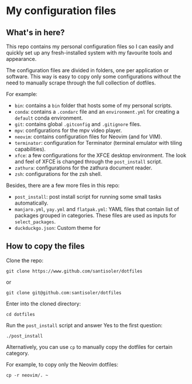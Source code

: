 # My configuration files

## What's in here?

This repo contains my personal configuration files so I can easily and quickly
set up any fresh-installed system with my favourite tools and appearance.

The configuration files are divided in folders, one per application or software.
This way is easy to copy only some configurations without the need to manually
scrape through the full collection of dotfiles.

For example:

- `bin`: contains a `bin` folder that hosts some of my personal scripts.
- `conda`: contains a `.condarc` file and an `environment.yml` for creating
    a `default` conda environment.
- `git`: contains global `.gitconfig` and `.gitignore` files.
- `mpv`: configurations for the mpv video player.
- `neovim`: contains configuration files for Neovim (and for VIM).
- `terminator`: configuration for Terminator (terminal emulator with tiling
    capabilities).
- `xfce`: a few configurations for the XFCE desktop environment. The look and
    feel of XFCE is changed through the `post_install` script.
- `zathura`: configurations for the zathura document reader.
- `zsh`: configurations for the zsh shell.

Besides, there are a few more files in this repo:

- `post_install`: post install script for running some small tasks
    automatically.
- `manjaro.yml`, `yay.yml` and `flatpak.yml`: YAML files that contain list of
  packages grouped in categories. These files are used as inputs for
  `select_packages`.
- `duckduckgo.json`: Custom theme for [](duckduckgo.com)


## How to copy the files

Clone the repo:

```
git clone https://www.github.com/santisoler/dotfiles
```

or

```
git clone git@github.com:santisoler/dotfiles
```

Enter into the cloned directory:

```
cd dotfiles
```

Run the `post_install` script and answer Yes to the first question:

```
./post_install
```

Alternatively, you can use `cp` to manually copy the dotfiles for certain
category.

For example, to copy only the Neovim dotfiles:

```
cp -r neovim/. ~
```
